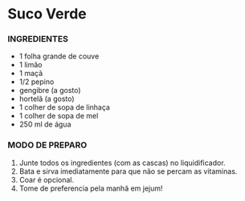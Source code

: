 # Suco Verde

### INGREDIENTES

 - 1 folha grande de couve
 - 1 limão
 - 1 maçã
 - 1/2 pepino
 - gengibre (a gosto)
 - hortelã (a gosto)
 - 1 colher de sopa de linhaça
 - 1 colher de sopa de mel
 - 250 ml de água

### MODO DE PREPARO

1. Junte todos os ingredientes (com as cascas) no liquidificador.
2. Bata e sirva imediatamente para que não se percam as vitaminas.
3. Coar é opcional.
4. Tome de preferencia pela manhã em jejum!

